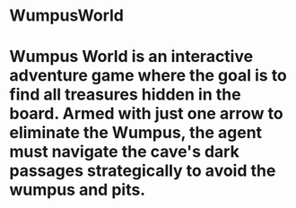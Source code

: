 # WumpusWorld
# Wumpus World is an interactive adventure game where the goal is to find all treasures hidden in the board. Armed with just one arrow to eliminate the Wumpus, the agent must navigate the cave's dark passages strategically to avoid the wumpus and pits. 
 
